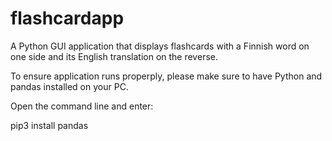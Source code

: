 # flashcardapp
A Python GUI application that displays flashcards with a Finnish word on one side and its English translation on the reverse.


To ensure application runs properply, please make sure to have Python and pandas installed on your PC.


Open the command line and enter:

pip3 install pandas
